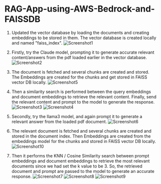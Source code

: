 # RAG-App-using-AWS-Bedrock-and-FAISSDB

1) Updated the vector database by loading the documents and creating embeddings to be stored in them. The vector database is created locally and named "faiss_index".
![Screenshot1](https://github.com/user-attachments/assets/ad1e97bd-8ae4-4f4a-9320-bf65ea55a412)

2) Firstly, try the Claude model, prompting it to generate accurate relevant content/answers from the pdf loaded earlier in the vector database.
![Screenshot2](https://github.com/user-attachments/assets/e9a2e422-1abe-4ba7-85f5-015807f460ea)

3) The document is fetched and several chunks are created and stored. The Embeddings are created for the chunks and get stored in FAISS vector DB locally.
![Screenshot5](https://github.com/user-attachments/assets/6efaa54f-fa8f-4c86-915c-efb2d2e65903)

5) Then a similarity search is performed between the query embeddings and document embeddings to retrieve the relevant content. Finally, send the relevant content and prompt to the model to generate the response.
![Screenshot3](https://github.com/user-attachments/assets/92a5e3b0-0133-48dd-92bc-62255295abf9)
![Screenshot4](https://github.com/user-attachments/assets/b2853c96-795f-4217-aaf4-ac83b0f335d1)

6) Secondly, try the llama3 model, and again prompt it to generate a relevant answer from the loaded pdf document.
![Screenshot6](https://github.com/user-attachments/assets/acf9477f-2632-41fe-bb4c-159a1110b987)

7) The relevant document is fetched and several chunks are created and stored in the document index. Then Embeddings are created from the embeddings model for the chunks and stored in FAISS vector DB locally.
![Screenshot10](https://github.com/user-attachments/assets/7a121c0d-5ec8-470a-a7bd-af145854c12c)

8) Then it performs the KNN / Cosine Similarity search between prompt embeddings and document embeddings to retrieve the most relevant documents since we had set the k value to be 3. So, the retrieved document and prompt are passed to the model to generate an accurate response.
![Screenshot7](https://github.com/user-attachments/assets/bd5b30cb-b6e7-46ed-81b2-5924fc7e9135)
![Screenshot8](https://github.com/user-attachments/assets/ce7abb8c-6ed6-4ab7-a5b5-9610631bf61b)
![Screenshot9](https://github.com/user-attachments/assets/83a5fd10-db78-4c50-bb8e-0ac3243622a2)















